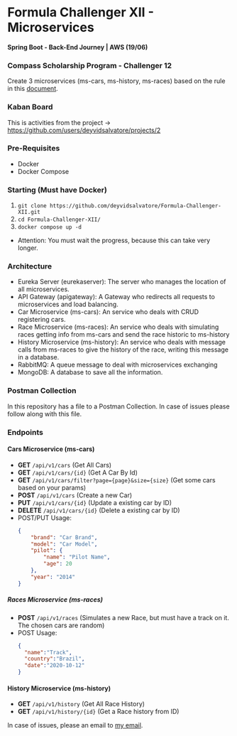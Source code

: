 # Formula Challenger XII - Microservices
<b>Spring Boot - Back-End Journey | AWS (19/06)</b><br>
### Compass Scholarship Program - Challenger 12
Create 3 microservices (ms-cars, ms-history, ms-races) based on the rule in this <a href="https://rentry.co/3zy2hc">document</a>.
### Kaban Board
This is activities from the project → https://github.com/users/deyvidsalvatore/projects/2
### Pre-Requisites
* Docker
* Docker Compose

### Starting (Must have Docker)
1. ```git clone https://github.com/deyvidsalvatore/Formula-Challenger-XII.git```
2. ```cd Formula-Challenger-XII/```
3. ```docker compose up -d```
- Attention: You must wait the progress, because this can take very longer.

### Architecture
* Eureka Server (eurekaserver): The server who manages the location of all microservices.
* API Gateway (apigateway): A Gateway who redirects all requests to microservices and load balancing.
* Car Microservice (ms-cars): An service who deals with CRUD registering cars.
* Race Microservice (ms-races): An service who deals with simulating races getting info from ms-cars and send the race historic to ms-history
* History Microservice (ms-history): An service who deals with message calls from ms-races to give the history of the race, writing this message in a database.
* RabbitMQ: A queue message to deal with microservices exchanging
* MongoDB: A database to save all the information.

### Postman Collection
In this repository has a file to a Postman Collection. In case of issues please follow along with this file.

### Endpoints
#### Cars Microservice (ms-cars)
* <b>GET</b> ``/api/v1/cars`` (Get All Cars)
* <b>GET</b> ``/api/v1/cars/{id}`` (Get A Car By Id)
* <b>GET</b> ``/api/v1/cars/filter?page={page}&size={size}`` (Get some cars based on your params)
* <b>POST</b> ``/api/v1/cars`` (Create a new Car)
* <b>PUT</b> ``/api/v1/cars/{id}`` (Update a existing car by ID)
* <b>DELETE</b> ``/api/v1/cars/{id}`` (Delete a existing car by ID)
* POST/PUT Usage:
    ```json
    {
        "brand": "Car Brand",
        "model": "Car Model",
        "pilot": {
            "name": "Pilot Name",
            "age": 20
        },
        "year": "2014"
    }
    ```
##### Races Microservice (ms-races)
* <b>POST</b> ``/api/v1/races`` (Simulates a new Race, but must have a track on it. The chosen cars are random)
* POST Usage:
    ```json
    {
      "name":"Track",
      "country":"Brazil",
      "date":"2020-10-12"
    }
    ```
#### History Microservice (ms-history)
* <b>GET</b> ``/api/v1/history`` (Get All Race History)
* <b>GET</b> ``/api/v1/history/{id}`` (Get a Race history from ID)

In case of issues, please an email to <a href="mailto:deyvidsantosdasilva2002@gmail.com">my email</a>.
